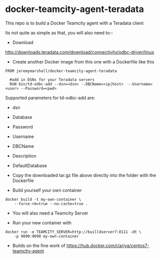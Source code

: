 # docker-teamcity-agent-teradata

This repo is to build a Docker Teamcity agent with a Teradata client

Its not quite as simple as that, you will also need to:-

* Download 

<http://downloads.teradata.com/download/connectivity/odbc-driver/linux>

* Create another Docker image from this one with a Dockerfile like this

```
FROM jeremymarshall/docker-teamcity-agent-teradata

  #add in DSNs for your Teradata servers
  RUN bin/td-odbc-add --dsn=<dsn> --DBCName=<ip|host>  --Username=<user> --Password=<pwd>

```

Supported parameters for td-odbc-add are:
* dsn
* Database
* Password
* Username
* DBCName
* Description
* DefaultDatabase

* Copy the downloaded tar.gz file above directly into the folder with the Dockerfile

* Build yourself your own container

```
docker build -t my-own-container \
    --force-rm=true --no-cache=true .
```

* You will also need a Teamcity Server

* Run your new container with 
```
docker run -e TEAMCITY_SERVER=http://builldserver7:8111 -dt \
    -p 9090:9090 my-own-container
```

* Builds on the fine work of https://hub.docker.com/r/ariya/centos7-teamcity-agent



